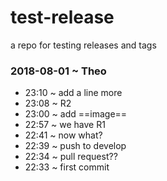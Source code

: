 # test-release

a repo for testing releases and tags


### 2018-08-01 ~ Theo

* 23:10 ~ add a line more
* 23:08 ~ R2
* 23:00 ~ add ==image==
* 22:57 ~ we have R1
* 22:41 ~  now what?
* 22:39 ~  push to develop
* 22:34 ~  pull request??
* 22:33 ~  first commit

